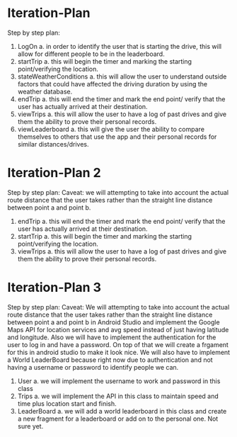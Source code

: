 # Iteration-Plan

Step by step plan:
1. LogOn 
    a. in order to identify the user that is starting the drive, this will allow for different people to be in the leaderboard.
2. startTrip
    a. this will begin the timer and marking the starting point/verifying the location.
3. stateWeatherConditions
    a. this will allow the user to understand outside factors that could have affected the driving duration by using the weather database.
4. endTrip
    a. this will end the timer and mark the end point/ verify that the user has actually arrived at their destination.
5. viewTrips
    a. this will allow the user to have a log of past drives and give them the ability to prove their personal records.
6. viewLeaderboard
    a. this will give the user the ability to compare themselves to others that use the app and their personal records for similar distances/drives.

# Iteration-Plan 2
Step by step plan:
Caveat: we will attempting to take into account the actual route distance that the user takes rather than the straight line
distance between point a and point b.

1. endTrip
    a. this will end the timer and mark the end point/ verify that the user has actually arrived at their destination.
2. startTrip
   a. this will begin the timer and marking the starting point/verifying the location. 
3. viewTrips
   a. this will allow the user to have a log of past drives and give them the ability to prove their personal records.


# Iteration-Plan 3
Step by step plan:
Caveat: We will attempting to take into account the actual route distance that the user takes rather than the straight line
distance between point a and point b in Android Studio and implement the Google Maps API for location services and avg speed instead of just
having latitude and longitude. Also we will have to implement the authentication for the user to log in and have a password. On top of that
we will create a frgament for this in android studio to make it look nice. We will also have to implement a World LeaderBoard because right now
due to authentication and not having a username or password to identify people we can.

1. User
   a. we will implement the username to work and password in this class
2. Trips
   a. we will implement the API in this class to maintain speed and time plus location start and finish.
3. LeaderBoard
   a. we will add a world leaderboard in this class and create a new fragment for a leaderboard or add on to the personal one. Not sure yet.